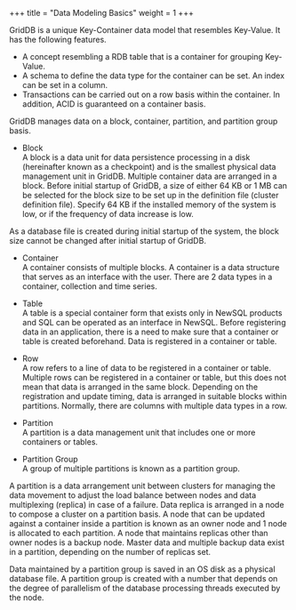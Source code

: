 +++
title = "Data Modeling Basics"
weight = 1
+++

GridDB is a unique Key-Container data model that resembles Key-Value. It has the following features.

*   A concept resembling a RDB table that is a container for grouping Key-Value.
*   A schema to define the data type for the container can be set. An index can be set in a column.
*   Transactions can be carried out on a row basis within the container. In addition, ACID is guaranteed on a container basis.

GridDB manages data on a block, container, partition, and partition group basis.

*   Block  
    A block is a data unit for data persistence processing in a disk (hereinafter known as a checkpoint) and is the smallest physical data management unit in GridDB. Multiple container data are arranged in a block. Before initial startup of GridDB, a size of either 64 KB or 1 MB can be selected for the block size to be set up in the definition file (cluster definition file). Specify 64 KB if the installed memory of the system is low, or if the frequency of data increase is low.

As a database file is created during initial startup of the system, the block size cannot be changed after initial startup of GridDB.

*   Container  
    A container consists of multiple blocks. A container is a data structure that serves as an interface with the user. There are 2 data types in a container, collection and time series.
*   Table  
    A table is a special container form that exists only in NewSQL products and SQL can be operated as an interface in NewSQL. Before registering data in an application, there is a need to make sure that a container or table is created beforehand. Data is registered in a container or table.
*   Row  
    A row refers to a line of data to be registered in a container or table. Multiple rows can be registered in a container or table, but this does not mean that data is arranged in the same block. Depending on the registration and update timing, data is arranged in suitable blocks within partitions. Normally, there are columns with multiple data types in a row.
*   Partition  
    A partition is a data management unit that includes one or more containers or tables.

*   Partition Group  
    A group of multiple partitions is known as a partition group.

A partition is a data arrangement unit between clusters for managing the data movement to adjust the load balance between nodes and data multiplexing (replica) in case of a failure. Data replica is arranged in a node to compose a cluster on a partition basis. A node that can be updated against a container inside a partition is known as an owner node and 1 node is allocated to each partition. A node that maintains replicas other than owner nodes is a backup node. Master data and multiple backup data exist in a partition, depending on the number of replicas set.

Data maintained by a partition group is saved in an OS disk as a physical database file. A partition group is created with a number that depends on the degree of parallelism of the database processing threads executed by the node.
